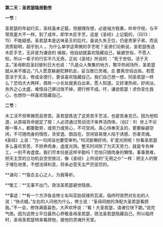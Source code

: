 **第二天：圣若瑟隐居勤劳**

**一节：**

圣若瑟的年幼行实，圣经虽未记载，但据理存想，必是端方稳重，听命守规，与平常孩童大不一样。到了成年，即学木匠手艺，这是《圣经》上记载的，（玛13：15）不能疑惑。圣若瑟本是达味圣王的后代，虽说久失王位，仍是贵家子弟，而且资质聪明，超乎别人 。为什么单学这卑微的手艺呢？圣贤们论断说，圣若瑟拣选木匠手艺，无非是为谦逊的 缘故。他自幼就喜欢隐藏自己，躲避世俗，不愿人知，所以一辈子的行实平凡无奇。正如《圣经》所说的 ：“死于世俗，活于天主。”圣母默启圣妇彼利日大也说：“凡是众人聚集的地方，繁华热闹场所，圣若瑟就从来不接近。”凡人愿意躲避犯罪机会，妥当救已灵魂，总 要离世俗远些。若愿意活于天主，修成全德行，更该喜欢隐藏自己。我们自己想一想，同圣若瑟一样么？恐怕大大两样，偶有一小长处就表白出来，愿人知道。又好凑热闹，好闲淡，务外之心太盛，难怪自己罪过改不掉，德行修不成。吁，谦逊若瑟！求你变化我心，也想你一样喜欢隐藏自己。

**二节：**

木工活不但卑微而且劳苦。圣若瑟拣选了这劳苦手艺活，也是苦身克已。因为他知道，从原祖背命就定了按：人必须通过劳动流汗来养活肉体。（创2：9）世上不论哪一等人，都要勤劳，或劳力或劳心，不可空闲。真心侍奉天主的，更要躲避空闲，不可随肉身的惰性，贪安逸、图自在。空闲容易使人陷于诱惑，伤害灵魂。《圣经》上说：“为一句闲话也要受审判。”何况偷懒好闲，旷度光阴呢！你看圣若瑟多么喜欢劳苦，不娇养肉身，虚度光阴。整天时间除了为天天劳力，就是专务神工，一刻不肯虚度。我们尽本份是这样辛勤吗？恐怕只随肉身的懒惰，事事畏难，把天主赏的立功机会空空放过，像《圣经》上所说的“无用之仆”一样：把主人的银子埋在地里，不想法得利息，将来必受天主严厉惩罚的。

**诵句：**翕合主心之人，为我等祈。

**敬工：**无事不出门，效法圣若瑟避世隐居。

**事迹：**有一个方济各会修士名叫亚肋叔维热瓦诺，临终时突然对左右的人说：“快点蜡。”左右的人问他为什么，修士说：“圣母同她的净配大圣若瑟看顾我。”不一会，修饰满面喜色，大声欢呼说：“看！大圣若瑟，请诸位快下跪。”说完气绝。因为这修士平日最热心恭敬圣母圣若瑟，效法圣若瑟隐藏自己。所以临终时，圣母圣若瑟特来看顾他，接他的灵魂升天堂。